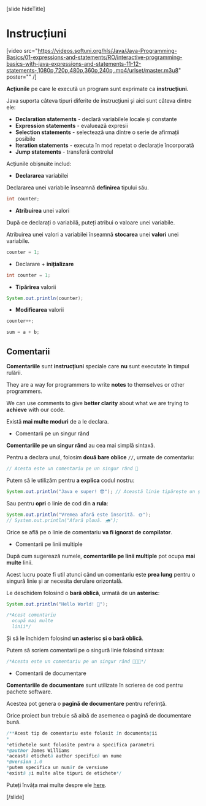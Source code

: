[slide hideTitle]
# Instrucțiuni

[video src="https://videos.softuni.org/hls/Java/Java-Programming-Basics/01-expressions-and-statements/RO/interactive-programming-basics-with-java-expressions-and-statements-11-12-statements-,1080p,720p,480p,360p,240p,.mp4/urlset/master.m3u8" poster="" /]

**Acțiunile** pe care le execută un program sunt exprimate ca **instrucțiuni**. 

Java suporta câteva tipuri diferite de instrucțiuni  și aici sunt câteva dintre ele:
  * **Declaration statements** - declară variabilele locale și constante
  * **Expression statements** - evaluează expresii
  * **Selection statements** - selectează una dintre o serie de afirmații posibile
  * **Iteration statements** - executa în mod repetat o declarație încorporată
  * **Jump statements** - transferă controlul
  
Acțiunile obișnuite includ:
- **Declararea** variabilei

Declararea unei variabile înseamnă **definirea** tipului său.

  ```java
  int counter;
  ```

- **Atribuirea** unei valori

După ce declarați o variabilă, puteți atribui o valoare unei variabile.

Atribuirea unei valori a variabilei înseamnă **stocarea** unei **valori** unei variabile.

```java
counter = 1;
```

- Declarare + **inițializare**

```java
int counter = 1;
```

- **Tipărirea** valorii

```java
System.out.println(counter);
```

- **Modificarea** valorii
```java
counter++;
```
  
```java
sum = a + b;
```

## Comentarii

**Comentariile** sunt **instrucțiuni** speciale care **nu** sunt executate în timpul rulării.

They are a way for programmers to write **notes** to themselves or other programmers.

We can use comments to give **better clarity** about what we are trying to **achieve** with our code.

Există **mai multe moduri** de a le declara.

- Comentarii pe un singur rând

**Comentariile pe un singur rând** au cea mai simplă sintaxă.

Pentru a declara unul, folosim **două bare oblice** `//`, urmate de comentariu:

```java
// Acesta este un comentariu pe un singur rând 💬
```

Putem să le utilizăm pentru **a explica** codul nostru:

```java live
System.out.println("Java e super! 😎"); // Această linie tipărește un șir pe consolă
```

Sau pentru **opri** o linie de cod din **a rula**:

```java live
System.out.println("Vremea afară este însorită. 🌞"); 
// System.out.println("Afară plouă. 🌧");
```

Orice se află pe o linie de comentariu **va fi ignorat de compilator**.

- Comentarii pe linii multiple

După cum sugerează numele, **comentariile pe linii multiple** pot ocupa **mai multe** linii.

Acest lucru poate fi util atunci când un comentariu este **prea lung** pentru o singură linie și ar necesita derulare orizontală.

Le deschidem folosind o **bară oblică**, urmată de un **asterisc**:

```java live
System.out.println("Hello World! 🙋");

/*Acest comentariu
  ocupă mai multe 
  linii*/
```

Și să le închidem folosind **un asterisc și o bară oblică**.

Putem să scriem comentarii pe o singură linie folosind sintaxa:

```java
/*Acesta este un comentariu pe un singur rând 👨🏼‍💻*/
```

- Comentarii de documentare

**Comentariile de documentare** sunt utilizate în scrierea de cod pentru pachete software.

Acestea pot genera o **pagină de documentare** pentru referință.

Orice proiect bun trebuie să aibă de asemenea o pagină de documentare bună.

```java
/**Acest tip de comentariu este folosit în documentații
*
*etichetele sunt folosite pentru a specifica parametri
*@author James Williams
*această etichetă author specifică un nume
*@version 1.0
*putem specifica un număr de versiune
*există și multe alte tipuri de etichete*/
```

Puteți învăța mai multe despre ele [here](https://www.oracle.com/java/technologies/javase/codeconventions-comments.html).
  
[/slide]
